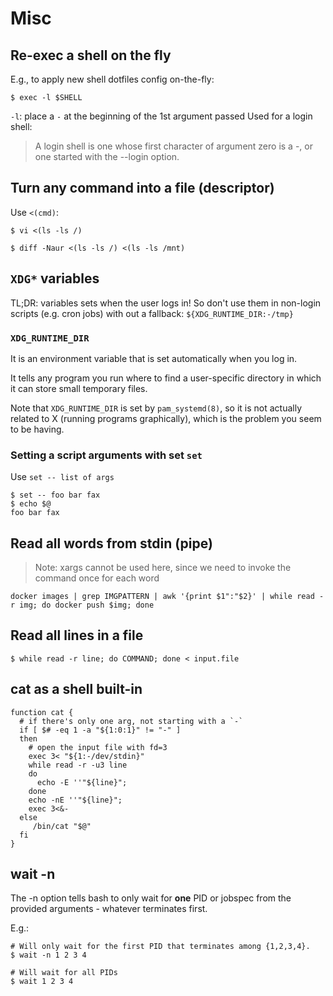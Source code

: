 # Misc

## Re-exec a shell on the fly
E.g., to apply new shell dotfiles config on-the-fly:
```
$ exec -l $SHELL
```
`-l`: place a `-` at the beginning of the 1st argument passed
Used for a login shell:
>
> A login shell is one whose first character of argument zero is a -,
> or one started with the --login option.
>

## Turn any command into a file (descriptor)

Use `<(cmd)`:

```
$ vi <(ls -ls /)

$ diff -Naur <(ls -ls /) <(ls -ls /mnt)
```

## `XDG*` variables
TL;DR: variables sets when the user logs in! So don't use them in non-login scripts
(e.g. cron jobs) with out a fallback: `${XDG_RUNTIME_DIR:-/tmp}`

### `XDG_RUNTIME_DIR`
It is an environment variable that is set automatically when you log in.

It tells any program you run where to find a user-specific directory in which it
can store small temporary files.

Note that `XDG_RUNTIME_DIR` is set by `pam_systemd(8)`, so it is not actually
related to X (running programs graphically), which is the problem you seem to
be having.

### Setting a script arguments with set `set`
Use `set -- list of args`
```
$ set -- foo bar fax
$ echo $@
foo bar fax
```

## Read all words from stdin (pipe)

> Note: xargs cannot be used here, since we need to invoke the command once for each
> word
```
docker images | grep IMGPATTERN | awk '{print $1":"$2}' | while read -r img; do docker push $img; done
```

## Read all lines in a file

```
$ while read -r line; do COMMAND; done < input.file
```

## cat as a shell built-in
```
function cat {
  # if there's only one arg, not starting with a `-`
  if [ $# -eq 1 -a "${1:0:1}" != "-" ]
  then
    # open the input file with fd=3
    exec 3< "${1:-/dev/stdin}"
    while read -r -u3 line
    do
      echo -E ''"${line}";
    done
    echo -nE ''"${line}";
    exec 3<&-
  else
     /bin/cat "$@"
  fi
}
```

## wait -n

The -n option tells bash to only wait for **one** PID or jobspec from the
provided arguments - whatever terminates first.

E.g.:
```
# Will only wait for the first PID that terminates among {1,2,3,4}.
$ wait -n 1 2 3 4

# Will wait for all PIDs
$ wait 1 2 3 4
```
